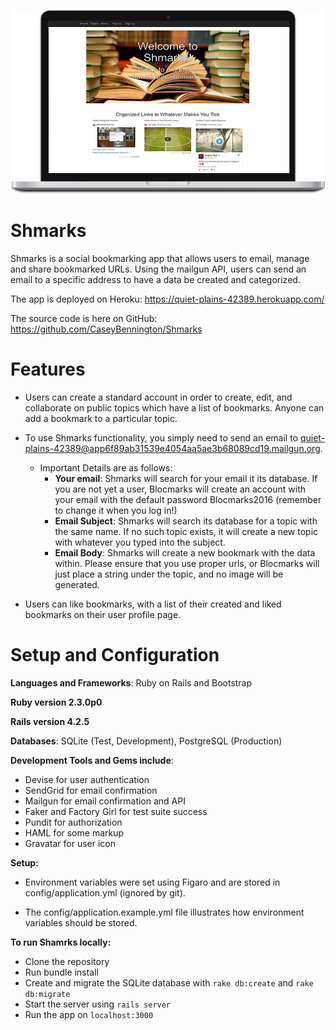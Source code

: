 [![See demo.](shmarks.png)](https://quiet-plains-42389.herokuapp.com/)

# Shmarks

Shmarks is a social bookmarking app that allows users to email, manage and share bookmarked URLs. Using the mailgun API, users can send an email to a specific address to have a data be created and categorized.

The app is deployed on Heroku: https://quiet-plains-42389.herokuapp.com/

The source code is here on GitHub: https://github.com/CaseyBennington/Shmarks

# Features

+ Users can create a standard account in order to create, edit, and collaborate on public topics which have a list of bookmarks. Anyone can add a bookmark to a particular topic.


+ To use Shmarks functionality, you simply need to send an email to quiet-plains-42389@app6f89ab31539e4054aa5ae3b68089cd19.mailgun.org.
  + Important Details are as follows:
    + **Your email**: Shmarks will search for your email it its database. If you are not yet a user, Blocmarks will create an account with your email with the default password Blocmarks2016 (remember to change it when you log in!)
    + **Email Subject**: Shmarks will search its database for a topic with the same name. If no such topic exists, it will create a new topic with whatever you typed into the subject.
    + **Email Body**: Shmarks will create a new bookmark with the data within. Please ensure that you use proper urls, or Blocmarks will just place a string under the topic, and no image will be generated.
+ Users can like bookmarks, with a list of their created and liked bookmarks on their user profile page.

# Setup and Configuration

**Languages and Frameworks**: Ruby on Rails and Bootstrap

**Ruby version 2.3.0p0**

**Rails version 4.2.5**

**Databases**: SQLite (Test, Development), PostgreSQL (Production)

**Development Tools and Gems include**:

+ Devise for user authentication
+ SendGrid for email confirmation
+ Mailgun for email confirmation and API
+ Faker and Factory Girl for test suite success
+ Pundit for authorization
+ HAML for some markup
+ Gravatar for user icon

**Setup:**

+ Environment variables were set using Figaro and are stored in config/application.yml (ignored by git).

+ The config/application.example.yml file illustrates how environment variables should be stored.

**To run Shamrks locally:**

+ Clone the repository
+ Run bundle install
+ Create and migrate the SQLite database with `rake db:create` and `rake db:migrate`
+ Start the server using `rails server`
+ Run the app on `localhost:3000`
